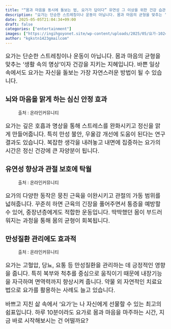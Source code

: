 ```yaml
---
title: "“몸과 마음을 동시에 돌보는 법, 요가가 답이다” 유연성 그 이상을 위한 건강 습관"
description: "요가는 단순한 스트레칭이나 운동이 아닙니다. 몸과 마음의 균형을 맞추는 ‘생활 속의 명상’이자 건강을 지키는 지혜입니다. 바쁜 일상 속에서도 요가는 자신을 돌보는 가장 자연스러운 방법이 될 수 있습니다."
date: 2025-05-05T21:04:34+09:00
draft: false
categories: ["entertainment"]
images: ["https://ingihgoyonet.site/wp-content/uploads/2025/05/요가-1024x683.jpg", "https://ingihgoyonet.site/wp-content/uploads/2025/05/요가효능-1024x684.jpg", "https://ingihgoyonet.site/wp-content/uploads/2025/05/요가자세-1024x683.jpg"]
author: "kgkstn1423gmailcom"
---
```


<p style="font-size:18px">요가는 단순한 스트레칭이나 운동이 아닙니다. 몸과 마음의 균형을 맞추는 ‘생활 속의 명상’이자 건강을 지키는 지혜입니다. 바쁜 일상 속에서도 요가는 자신을 돌보는 가장 자연스러운 방법이 될 수 있습니다.</p> <h2 >뇌와 마음을 맑게 하는 심신 안정 효과</h2> <figure ><img src="https://ingihgoyonet.site/wp-content/uploads/2025/05/요가-1024x683.jpg" alt="" style="aspect-ratio:16/9;object-fit:cover"/><figcaption >출처 : 온라인커뮤니티</figcaption></figure> <p style="font-size:18px">요가는 깊은 호흡과 명상을 통해 스트레스를 완화시키고 정신을 맑게 만들어줍니다. 특히 만성 불안, 우울감 개선에 도움이 된다는 연구 결과도 있습니다. 복잡한 생각을 내려놓고 내면에 집중하는 요가의 시간은 정신 건강에 큰 자양분이 됩니다.</p> <h2 >유연성 향상과 관절 보호에 탁월</h2> <figure ><img src="https://ingihgoyonet.site/wp-content/uploads/2025/05/요가효능-1024x684.jpg" alt="" style="aspect-ratio:16/9;object-fit:cover"/><figcaption >출처 : 온라인커뮤니티</figcaption></figure> <p style="font-size:18px">요가의 다양한 동작은 뭉친 근육을 이완시키고 관절의 가동 범위를 넓혀줍니다. 꾸준히 하면 근육의 긴장을 풀어주면서 통증을 예방할 수 있어, 중장년층에게도 적합한 운동입니다. 딱딱했던 몸이 부드러워지는 과정을 통해 몸의 균형이 회복됩니다.</p> <h2 >만성질환 관리에도 효과적</h2> <figure ><img src="https://ingihgoyonet.site/wp-content/uploads/2025/05/요가자세-1024x683.jpg" alt="" style="aspect-ratio:16/9;object-fit:cover"/><figcaption >출처 : 온라인커뮤니티</figcaption></figure> <p style="font-size:18px">요가는 고혈압, 당뇨, 요통 등 만성질환을 관리하는 데 긍정적인 영향을 줍니다. 특히 복부와 척추를 중심으로 움직이기 때문에 내장기능을 자극하며 면역력까지 향상시켜 줍니다. 약물 외 자연적인 치료요법으로 요가를 활용하는 사례도 늘고 있습니다.</p> <p style="font-size:18px">바쁘고 지친 삶 속에서 ‘요가’는 나 자신에게 선물할 수 있는 최고의 쉼표입니다. 하루 10분이라도 요가로 몸과 마음을 마주하는 시간, 지금 바로 시작해보시는 건 어떨까요?</p>